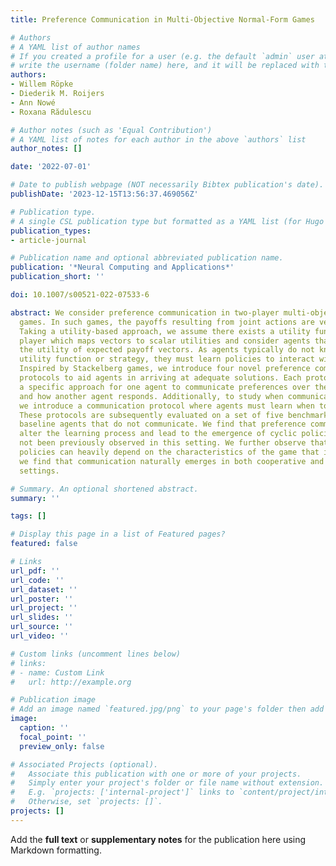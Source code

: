 ```yaml
---
title: Preference Communication in Multi-Objective Normal-Form Games

# Authors
# A YAML list of author names
# If you created a profile for a user (e.g. the default `admin` user at `content/authors/admin/`), 
# write the username (folder name) here, and it will be replaced with their full name and linked to their profile.
authors:
- Willem Röpke
- Diederik M. Roijers
- Ann Nowé
- Roxana Rădulescu

# Author notes (such as 'Equal Contribution')
# A YAML list of notes for each author in the above `authors` list
author_notes: []

date: '2022-07-01'

# Date to publish webpage (NOT necessarily Bibtex publication's date).
publishDate: '2023-12-15T13:56:37.469056Z'

# Publication type.
# A single CSL publication type but formatted as a YAML list (for Hugo requirements).
publication_types:
- article-journal

# Publication name and optional abbreviated publication name.
publication: '*Neural Computing and Applications*'
publication_short: ''

doi: 10.1007/s00521-022-07533-6

abstract: We consider preference communication in two-player multi-objective normal-form
  games. In such games, the payoffs resulting from joint actions are vector-valued.
  Taking a utility-based approach, we assume there exists a utility function for each
  player which maps vectors to scalar utilities and consider agents that aim to maximise
  the utility of expected payoff vectors. As agents typically do not know their opponent's
  utility function or strategy, they must learn policies to interact with each other.
  Inspired by Stackelberg games, we introduce four novel preference communication
  protocols to aid agents in arriving at adequate solutions. Each protocol describes
  a specific approach for one agent to communicate preferences over their actions
  and how another agent responds. Additionally, to study when communication emerges,
  we introduce a communication protocol where agents must learn when to communicate.
  These protocols are subsequently evaluated on a set of five benchmark games against
  baseline agents that do not communicate. We find that preference communication can
  alter the learning process and lead to the emergence of cyclic policies which had
  not been previously observed in this setting. We further observe that the resulting
  policies can heavily depend on the characteristics of the game that is played. Lastly,
  we find that communication naturally emerges in both cooperative and self-interested
  settings.

# Summary. An optional shortened abstract.
summary: ''

tags: []

# Display this page in a list of Featured pages?
featured: false

# Links
url_pdf: ''
url_code: ''
url_dataset: ''
url_poster: ''
url_project: ''
url_slides: ''
url_source: ''
url_video: ''

# Custom links (uncomment lines below)
# links:
# - name: Custom Link
#   url: http://example.org

# Publication image
# Add an image named `featured.jpg/png` to your page's folder then add a caption below.
image:
  caption: ''
  focal_point: ''
  preview_only: false

# Associated Projects (optional).
#   Associate this publication with one or more of your projects.
#   Simply enter your project's folder or file name without extension.
#   E.g. `projects: ['internal-project']` links to `content/project/internal-project/index.md`.
#   Otherwise, set `projects: []`.
projects: []
---
```


Add the **full text** or **supplementary notes** for the publication here using Markdown formatting.
